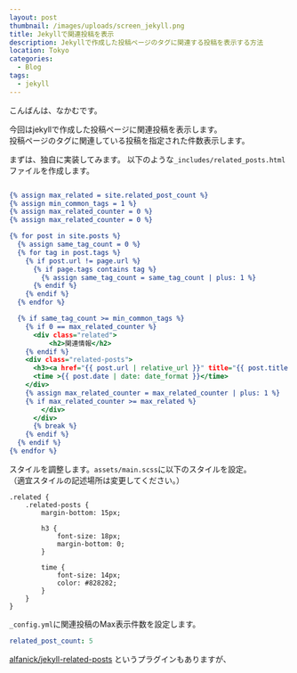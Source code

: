 ```yaml
---
layout: post
thumbnail: /images/uploads/screen_jekyll.png
title: Jekyllで関連投稿を表示
description: Jekyllで作成した投稿ページのタグに関連する投稿を表示する方法
location: Tokyo
categories:
  - Blog
tags:
  - jekyll
---
```

こんばんは、なかむです。  

今回はjekyllで作成した投稿ページに関連投稿を表示します。  
投稿ページのタグに関連している投稿を指定された件数表示します。

まずは、独自に実装してみます。
以下のような`_includes/related_posts.html`ファイルを作成します。

```_includes/related_posts.html

{% assign max_related = site.related_post_count %}
{% assign min_common_tags = 1 %}
{% assign max_related_counter = 0 %}
{% assign max_related_counter = 0 %}

{% for post in site.posts %}
  {% assign same_tag_count = 0 %}
  {% for tag in post.tags %}
    {% if post.url != page.url %}
      {% if page.tags contains tag %}
        {% assign same_tag_count = same_tag_count | plus: 1 %}
      {% endif %}
    {% endif %}
  {% endfor %}

  {% if same_tag_count >= min_common_tags %}
    {% if 0 == max_related_counter %}
      <div class="related">
          <h2>関連情報</h2>
    {% endif %}
    <div class="related-posts">
      <h3><a href="{{ post.url | relative_url }}" title="{{ post.title | escape }}">{{ post.title | escape }}</a></h3>
      <time >{{ post.date | date: date_format }}</time>
    </div>
    {% assign max_related_counter = max_related_counter | plus: 1 %}
    {% if max_related_counter >= max_related %}
        </div>
      </div>
      {% break %}
    {% endif %}
  {% endif %}
{% endfor %}

```


スタイルを調整します。`assets/main.scss`に以下のスタイルを設定。  
（適宜スタイルの記述場所は変更してください。）
```
.related {
    .related-posts {
        margin-bottom: 15px;

        h3 {
            font-size: 18px;
            margin-bottom: 0;
        }

        time {
            font-size: 14px;
            color: #828282;
        }
    }
}
```

`_config.yml`に関連投稿のMax表示件数を設定します。

```config.yml
related_post_count: 5
```

[alfanick/jekyll-related-posts](https://github.com/alfanick/jekyll-related-posts) というプラグインもありますが、
